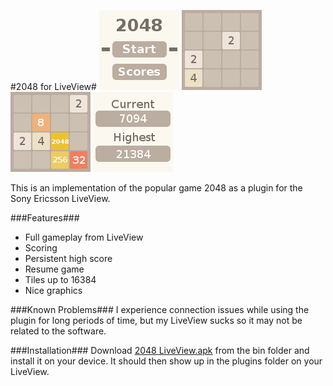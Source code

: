 #2048 for LiveView#
![Demo3](https://raw.githubusercontent.com/AkBKukU/2048LiveView/master/assets/Demo3.png) ![Demo1](https://raw.githubusercontent.com/AkBKukU/2048LiveView/master/assets/Demo1.png) ![Demo2](https://raw.githubusercontent.com/AkBKukU/2048LiveView/master/assets/Demo2.png) ![Demo4](https://raw.githubusercontent.com/AkBKukU/2048LiveView/master/assets/Demo4.png)

This is an implementation of the popular game 2048 as a plugin for the Sony Ericsson LiveView. 

###Features###
 - Full gameplay from LiveView
 - Scoring
 - Persistent high score
 - Resume game
 - Tiles up to 16384
 - Nice graphics

###Known Problems###
I experience connection issues while using the plugin for long periods of time, but my LiveView sucks so it may not be related to the software.


###Installation###
Download [2048 LiveView.apk](https://github.com/AkBKukU/2048LiveView/raw/master/bin/2048%20LiveView.apk) from the bin folder and install it on your device.
It should then show up in the plugins folder on your LiveView. 